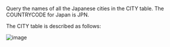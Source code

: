Query the names of all the Japanese cities in the CITY table. The COUNTRYCODE for Japan is JPN.

The CITY table is described as follows:

![image](https://s3.amazonaws.com/hr-challenge-images/8137/1449729804-f21d187d0f-CITY.jpg)